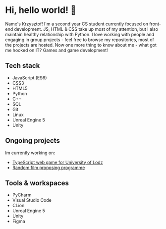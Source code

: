 # Hi, hello world! 🥝

Name's Krzysztof! 
I'm a second year CS student currently focused on front-end development. JS, HTML & CSS take up most of my attention, but I also maintain healthy relationship with Python. 
I love working with people and engaging in group projects - feel free to browse my repositories, most of the projects are hosted. Now one more thing to know about me -  what got me hooked on IT? Games and game development!

## Tech stack
- JavaScript (ES6)
- CSS3
- HTML5
- Python
- C++
- SQL
- Git
- Linux
- Unreal Engine 5
- Unity

## Ongoing projects
Im currently working on:
- [TypeScript web game for University of Lodz](https://github.com/sawolej/sawolej.github.io)
- [Random film proposing programme](https://github.com/NakerTheFirst/filmPicker)

## Tools & workspaces
- PyCharm
- Visual Studio Code
- CLion
- Unreal Engine 5
- Unity 
- Figma

